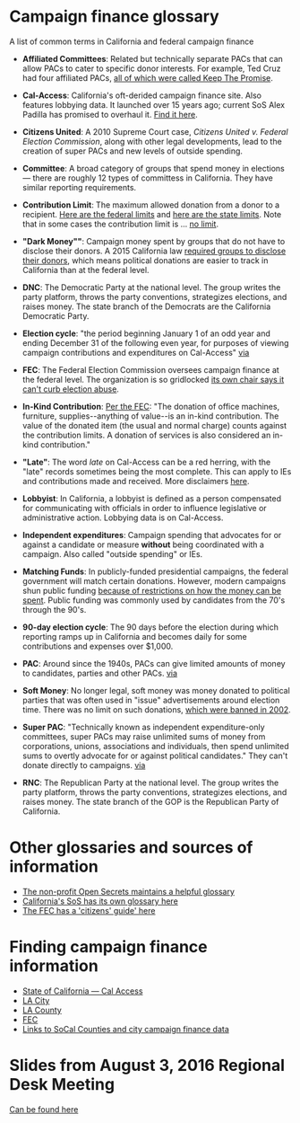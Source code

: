 Campaign finance glossary
================================
A list of common terms in California and federal campaign finance

* **Affiliated Committees**: Related but technically separate PACs that can allow PACs to cater to specific donor interests. For example, Ted Cruz had four affiliated PACs, [all of which were called Keep The Promise](http://www.latimes.com/nation/politics/la-na-personal-super-pacs-20150802-story.html).

* **Cal-Access**: California's oft-derided campaign finance site. Also features lobbying data. It launched over 15 years ago; current SoS Alex Padilla has promised to overhaul it. [Find it here](http://cal-access.sos.ca.gov/).

* **Citizens United**: A 2010 Supreme Court case, *Citizens United v. Federal Election Commission*, along with other legal developments, lead to the creation of super PACs and new levels of outside spending.

* **Committee**: A broad category of groups that spend money in elections — there are roughly 12 types of committess in California. They have similar reporting requirements.  

* **Contribution Limit**: The maximum allowed donation from a donor to a recipient. [Here are the federal limits](http://www.fec.gov/info/contriblimitschart1516.pdf) and [here are the state limits](http://www.fppc.ca.gov/learn/campaign-rules/state-contribution-limits.html). Note that in some cases the contribution limit is ... [no limit](https://upload.wikimedia.org/wikipedia/en/2/23/Nolimit.jpg).

* **"Dark Money""**: Campaign money spent by groups that do not have to disclose their donors. A 2015 California law [required groups to disclose their donors](http://www.latimes.com/local/political/la-me-pc-state-panel-outlaws-dark-money-in-california-political-campaigns-20150917-story.html), which means political donations are easier to track in California than at the federal level.

* **DNC**: The Democratic Party at the national level. The group writes the party platform, throws the party conventions, strategizes elections, and raises money. The state branch of the Democrats are the California Democratic Party.

* **Election cycle**: "the period beginning January 1 of an odd year and ending December 31 of the following even year, for purposes of viewing campaign contributions and expenditures on Cal-Access" [via](http://www.sos.ca.gov/campaign-lobbying/cal-access-resources/cal-access-users-manual/glossary/)

* **FEC**: The Federal Election Commission oversees campaign finance at the federal level. The organization is so gridlocked [its own chair says it can't curb election abuse](http://www.nytimes.com/2015/05/03/us/politics/fec-cant-curb-2016-election-abuse-commission-chief-says.html?_r=0).

* **In-Kind Contribution**: [Per the FEC](http://www.fec.gov/pages/brochures/citizens.shtml): "The donation of office machines, furniture, supplies--anything of value--is an in-kind contribution. The value of the donated item (the usual and normal charge) counts against the contribution limits. A donation of services is also considered an in-kind contribution."

* **"Late"**: The word *late* on Cal-Access can be a red herring, with the "late" records sometimes being the most complete. This can apply to IEs and contributions made and received. More disclaimers [here](http://www.sos.ca.gov/campaign-lobbying/cal-access-resources/cal-access-users-manual/campaign-finance-faq-table-contents-section-1/cal-access-faqs-s1-q10).

* **Lobbyist**: In California, a lobbyist is defined as a person compensated for communicating with officials in order to influence legislative or administrative action. Lobbying data is on Cal-Access.

* **Independent expenditures**: Campaign spending that advocates for or against a candidate or measure **without** being coordinated with a campaign. Also called "outside spending" or IEs.

* **Matching Funds**: In publicly-funded presidential campaigns, the federal government will match certain donations. However, modern campaigns shun public funding [because of restrictions on how the money can be spent](http://www.opensecrets.org/news/2016/04/public-financing-is-available-for-presidential-candidates-so-whats-not-to-like-about-free-money/). Public funding was commonly used by candidates from the 70's through the 90's.

* **90-day election cycle**: The 90 days before the election during which reporting ramps up in California and becomes daily for some contributions and expenses over $1,000.

* **PAC**: Around since the 1940s, PACs can give limited amounts of money to candidates, parties and other PACs. [via](https://www.opensecrets.org/pacs/pacfaq.php)

* **Soft Money**: No longer legal, soft money was money donated to political parties that was often used in "issue" advertisements around election time. There was no limit on such donations, [which were banned in 2002](https://www.opensecrets.org/parties/softsource.php).

* **Super PAC**: "Technically known as independent expenditure-only committees, super PACs may raise unlimited sums of money from corporations, unions, associations and individuals, then spend unlimited sums to overtly advocate for or against political candidates." They can't donate directly to campaigns. [via](https://www.opensecrets.org/pacs/superpacs.php)

* **RNC**: The Republican Party at the national level. The group writes the party platform, throws the party conventions, strategizes elections, and raises money. The state branch of the GOP is the Republican Party of California.

Other glossaries and sources of information
==============
* [The non-profit Open Secrets maintains a helpful glossary](https://www.opensecrets.org/resources/learn/glossary.php#Soft+Money)
* [California's SoS has its own glossary here](http://www.sos.ca.gov/campaign-lobbying/cal-access-resources/cal-access-users-manual/glossary/)
* [The FEC has a 'citizens' guide' here](http://www.fec.gov/pages/brochures/citizens.shtml)


Finding campaign finance information
================================
* [State of California — Cal Access](http://cal-access.sos.ca.gov/)
* [LA City](http://ethics.lacity.org/efs_home.cfm)
* [LA County](https://efs.lacounty.gov/public_search.cfm)
* [FEC](http://www.fec.gov/disclosure.shtml)
* [Links to SoCal Counties and city campaign finance data](http://www.sos.ca.gov/campaign-lobbying/cal-access-resources/city-and-county-electronic-filings)

Slides from August 3, 2016 Regional Desk Meeting
===========================
[Can be found here](https://docs.google.com/presentation/d/1rJPIyH1KecBJmmBG6fpq0VwPzoaIwkXb6icSsvRzOyM/edit#slide=id.g15ff7aa2d3_1_29)